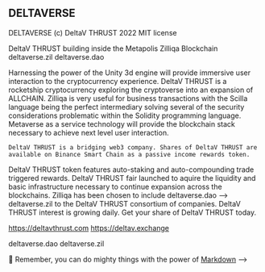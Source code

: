 ## DELTAVERSE

DELTAVERSE (c) DeltaV THRUST 2022 MIT license

DeltaV THRUST building inside the Metapolis Zilliqa Blockchain
  deltaverse.zil
  deltaverse.dao
  
  Harnessing the power of the Unity 3d engine will provide immersive user interaction to the cryptocurrency experience. DeltaV THRUST is a rocketship cryptocurrency
  exploring the cryptoverse into an expansion of ALLCHAIN. Zilliqa is very useful for business transactions with the Scilla language being the perfect intermediary solving
  several of the security considerations problematic within the Solidity programming language. Metaverse as a service technology will provide the blockchain stack
  necessary to achieve next level user interaction. 
  
    DeltaV THRUST is a bridging web3 company. Shares of DeltaV THRUST are available on Binance Smart Chain as a passive income rewards token. 
  DeltaV THRUST token features auto-staking and auto-compounding trade triggered rewards. DeltaV THRUST fair launched to aquire the liquidity and 
  basic infrastructure necessary to continue expansion across the blockchains. Zilliqa has been chosen to include deltaverse.dao --> deltaverse.zil to the DeltaV THRUST consortium of companies. DeltaV THRUST interest is growing daily. Get your share of DeltaV THRUST today.
  
  https://deltavthrust.com
  https://deltav.exchange
  
  deltaverse.dao
  deltaverse.zil


🧙 Remember, you can do mighty things with the power of [Markdown](https://docs.github.com/github/writing-on-github/getting-started-with-writing-and-formatting-on-github/basic-writing-and-formatting-syntax)
-->

